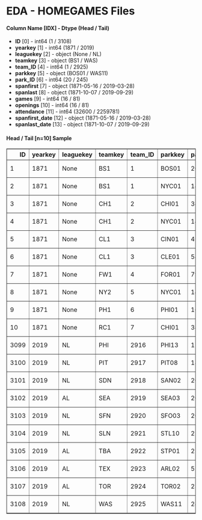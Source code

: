 # EDA - HOMEGAMES Files 

#### Column Name [IDX] -  Dtype (Head / Tail) 
- **ID** [0] - int64 (1 / 3108) 
- **yearkey** [1] - int64 (1871 / 2019) 
- **leaguekey** [2] - object (None / NL) 
- **teamkey** [3] - object (BS1 / WAS) 
- **team_ID** [4] - int64 (1 / 2925) 
- **parkkey** [5] - object (BOS01 / WAS11) 
- **park_ID** [6] - int64 (20 / 245) 
- **spanfirst** [7] - object (1871-05-16 / 2019-03-28) 
- **spanlast** [8] - object (1871-10-07 / 2019-09-29) 
- **games** [9] - int64 (16 / 81) 
- **openings** [10] - int64 (16 / 81) 
- **attendance** [11] - int64 (32600 / 2259781) 
- **spanfirst_date** [12] - object (1871-05-16 / 2019-03-28) 
- **spanlast_date** [13] - object (1871-10-07 / 2019-09-29) 



#### Head / Tail [n=10] Sample 

<table border="1" class="dataframe">
  <thead>
    <tr style="text-align: right;">
      <th>ID</th>
      <th>yearkey</th>
      <th>leaguekey</th>
      <th>teamkey</th>
      <th>team_ID</th>
      <th>parkkey</th>
      <th>park_ID</th>
      <th>spanfirst</th>
      <th>spanlast</th>
      <th>games</th>
      <th>openings</th>
      <th>attendance</th>
      <th>spanfirst_date</th>
      <th>spanlast_date</th>
    </tr>
  </thead>
  <tbody>
    <tr>
      <td>1</td>
      <td>1871</td>
      <td>None</td>
      <td>BS1</td>
      <td>1</td>
      <td>BOS01</td>
      <td>20</td>
      <td>1871-05-16</td>
      <td>1871-10-07</td>
      <td>16</td>
      <td>16</td>
      <td>32600</td>
      <td>1871-05-16</td>
      <td>1871-10-07</td>
    </tr>
    <tr>
      <td>2</td>
      <td>1871</td>
      <td>None</td>
      <td>BS1</td>
      <td>1</td>
      <td>NYC01</td>
      <td>143</td>
      <td>1871-05-27</td>
      <td>1871-05-27</td>
      <td>1</td>
      <td>1</td>
      <td>3000</td>
      <td>1871-05-27</td>
      <td>1871-05-27</td>
    </tr>
    <tr>
      <td>3</td>
      <td>1871</td>
      <td>None</td>
      <td>CH1</td>
      <td>2</td>
      <td>CHI01</td>
      <td>34</td>
      <td>1871-05-08</td>
      <td>1871-09-29</td>
      <td>16</td>
      <td>15</td>
      <td>85500</td>
      <td>1871-05-08</td>
      <td>1871-09-29</td>
    </tr>
    <tr>
      <td>4</td>
      <td>1871</td>
      <td>None</td>
      <td>CH1</td>
      <td>2</td>
      <td>NYC01</td>
      <td>143</td>
      <td>1871-10-30</td>
      <td>1871-10-30</td>
      <td>1</td>
      <td>1</td>
      <td>600</td>
      <td>1871-10-30</td>
      <td>1871-10-30</td>
    </tr>
    <tr>
      <td>5</td>
      <td>1871</td>
      <td>None</td>
      <td>CL1</td>
      <td>3</td>
      <td>CIN01</td>
      <td>45</td>
      <td>1871-05-13</td>
      <td>1871-07-22</td>
      <td>2</td>
      <td>2</td>
      <td>2200</td>
      <td>1871-05-13</td>
      <td>1871-07-22</td>
    </tr>
    <tr>
      <td>6</td>
      <td>1871</td>
      <td>None</td>
      <td>CL1</td>
      <td>3</td>
      <td>CLE01</td>
      <td>54</td>
      <td>1871-05-11</td>
      <td>1871-09-27</td>
      <td>11</td>
      <td>6</td>
      <td>9500</td>
      <td>1871-05-11</td>
      <td>1871-09-27</td>
    </tr>
    <tr>
      <td>7</td>
      <td>1871</td>
      <td>None</td>
      <td>FW1</td>
      <td>4</td>
      <td>FOR01</td>
      <td>79</td>
      <td>1871-05-04</td>
      <td>1871-08-29</td>
      <td>9</td>
      <td>4</td>
      <td>2350</td>
      <td>1871-05-04</td>
      <td>1871-08-29</td>
    </tr>
    <tr>
      <td>8</td>
      <td>1871</td>
      <td>None</td>
      <td>NY2</td>
      <td>5</td>
      <td>NYC01</td>
      <td>143</td>
      <td>1871-05-25</td>
      <td>1871-09-22</td>
      <td>19</td>
      <td>18</td>
      <td>42050</td>
      <td>1871-05-25</td>
      <td>1871-09-22</td>
    </tr>
    <tr>
      <td>9</td>
      <td>1871</td>
      <td>None</td>
      <td>PH1</td>
      <td>6</td>
      <td>PHI01</td>
      <td>167</td>
      <td>1871-06-03</td>
      <td>1871-10-18</td>
      <td>14</td>
      <td>14</td>
      <td>52000</td>
      <td>1871-06-03</td>
      <td>1871-10-18</td>
    </tr>
    <tr>
      <td>10</td>
      <td>1871</td>
      <td>None</td>
      <td>RC1</td>
      <td>7</td>
      <td>CHI01</td>
      <td>34</td>
      <td>1871-08-08</td>
      <td>1871-08-08</td>
      <td>1</td>
      <td>1</td>
      <td>1000</td>
      <td>1871-08-08</td>
      <td>1871-08-08</td>
    </tr>
    <tr>
      <td>3099</td>
      <td>2019</td>
      <td>NL</td>
      <td>PHI</td>
      <td>2916</td>
      <td>PHI13</td>
      <td>179</td>
      <td>2019-03-28</td>
      <td>2019-09-29</td>
      <td>81</td>
      <td>81</td>
      <td>2727421</td>
      <td>2019-03-28</td>
      <td>2019-09-29</td>
    </tr>
    <tr>
      <td>3100</td>
      <td>2019</td>
      <td>NL</td>
      <td>PIT</td>
      <td>2917</td>
      <td>PIT08</td>
      <td>189</td>
      <td>2019-04-01</td>
      <td>2019-09-29</td>
      <td>81</td>
      <td>81</td>
      <td>1491439</td>
      <td>2019-04-01</td>
      <td>2019-09-29</td>
    </tr>
    <tr>
      <td>3101</td>
      <td>2019</td>
      <td>NL</td>
      <td>SDN</td>
      <td>2918</td>
      <td>SAN02</td>
      <td>200</td>
      <td>2019-03-28</td>
      <td>2019-09-26</td>
      <td>81</td>
      <td>81</td>
      <td>2396399</td>
      <td>2019-03-28</td>
      <td>2019-09-26</td>
    </tr>
    <tr>
      <td>3102</td>
      <td>2019</td>
      <td>AL</td>
      <td>SEA</td>
      <td>2919</td>
      <td>SEA03</td>
      <td>203</td>
      <td>2019-03-28</td>
      <td>2019-09-29</td>
      <td>81</td>
      <td>81</td>
      <td>1791109</td>
      <td>2019-03-28</td>
      <td>2019-09-29</td>
    </tr>
    <tr>
      <td>3103</td>
      <td>2019</td>
      <td>NL</td>
      <td>SFN</td>
      <td>2920</td>
      <td>SFO03</td>
      <td>206</td>
      <td>2019-04-05</td>
      <td>2019-09-29</td>
      <td>81</td>
      <td>81</td>
      <td>2707760</td>
      <td>2019-04-05</td>
      <td>2019-09-29</td>
    </tr>
    <tr>
      <td>3104</td>
      <td>2019</td>
      <td>NL</td>
      <td>SLN</td>
      <td>2921</td>
      <td>STL10</td>
      <td>218</td>
      <td>2019-04-05</td>
      <td>2019-09-29</td>
      <td>81</td>
      <td>81</td>
      <td>3480393</td>
      <td>2019-04-05</td>
      <td>2019-09-29</td>
    </tr>
    <tr>
      <td>3105</td>
      <td>2019</td>
      <td>AL</td>
      <td>TBA</td>
      <td>2922</td>
      <td>STP01</td>
      <td>219</td>
      <td>2019-03-28</td>
      <td>2019-09-25</td>
      <td>81</td>
      <td>80</td>
      <td>1178735</td>
      <td>2019-03-28</td>
      <td>2019-09-25</td>
    </tr>
    <tr>
      <td>3106</td>
      <td>2019</td>
      <td>AL</td>
      <td>TEX</td>
      <td>2923</td>
      <td>ARL02</td>
      <td>5</td>
      <td>2019-03-28</td>
      <td>2019-09-29</td>
      <td>81</td>
      <td>81</td>
      <td>2132994</td>
      <td>2019-03-28</td>
      <td>2019-09-29</td>
    </tr>
    <tr>
      <td>3107</td>
      <td>2019</td>
      <td>AL</td>
      <td>TOR</td>
      <td>2924</td>
      <td>TOR02</td>
      <td>231</td>
      <td>2019-03-28</td>
      <td>2019-09-29</td>
      <td>81</td>
      <td>81</td>
      <td>1750144</td>
      <td>2019-03-28</td>
      <td>2019-09-29</td>
    </tr>
    <tr>
      <td>3108</td>
      <td>2019</td>
      <td>NL</td>
      <td>WAS</td>
      <td>2925</td>
      <td>WAS11</td>
      <td>245</td>
      <td>2019-03-28</td>
      <td>2019-09-29</td>
      <td>81</td>
      <td>81</td>
      <td>2259781</td>
      <td>2019-03-28</td>
      <td>2019-09-29</td>
    </tr>
  </tbody>
</table>